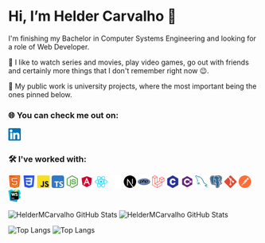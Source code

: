 # Hi, I’m Helder Carvalho 👋

I'm finishing my Bachelor in Computer Systems Engineering and looking for a role of Web Developer.

👀 I like to watch series and movies, play video games, go out with friends and certainly more things that I don't
remember right now 😉.

💼 My public work is university projects, where the most important being the ones pinned below.

### 🌐 You can check me out on:

[<img src="./imgs/linkedin.svg" alt="linkedin" width="25" height="25"/>][linkedin]

### 🛠 I've worked with:

[<img src="./imgs/html.svg" alt="html" width="25" height="25"/>][github]
[<img src="./imgs/css3.svg" alt="css3" width="25" height="25"/>][github]
[<img src="./imgs/javascript.svg" alt="javascript" width="25" height="25"/>][github]
[<img src="./imgs/typescript.svg" alt="typescript" width="25" height="25"/>](https://www.typescriptlang.org/)
[<img src="./imgs/nodejs.svg" alt="nodejs" width="25" height="25"/>](https://nodejs.org/en/)
[<img src="./imgs/angular.svg" alt="angular" width="25" height="25"/>](https://angular.io/)
[<img src="./imgs/react.svg" alt="react" width="25" height="25"/>](https://reactjs.org/)
[<img src="./imgs/nextjs-light.svg" alt="nextjs" width="25" height="25"/>](https://nextjs.org/#gh-dark-mode-only)
[<img src="./imgs/nextjs-dark.svg" alt="nextjs" width="25" height="25"/>](https://nextjs.org/#gh-light-mode-only)
[<img src="./imgs/php.svg" alt="php" width="25" height="25"/>](https://www.php.net/)
[<img src="./imgs/laravel.svg" alt="laravel" width="25" height="25"/>](https://laravel.com/)
[<img src="./imgs/c.svg" alt="c" width="25" height="25"/>][github]
[<img src="./imgs/csharp2.svg" alt="csharp" width="25" height="25"/>][github]
[<img src="./imgs/mysql.svg" alt="mysql" width="25" height="25"/>](https://www.mysql.com/)
[<img src="./imgs/postgresql.svg" alt="postgresql" width="25" height="25"/>](https://www.postgresql.org/)
[<img src="./imgs/git.svg" alt="git" width="25" height="25"/>](https://git-scm.com/)
[<img src="./imgs/postman.svg" alt="postman" width="25" height="25"/>](https://www.postman.com/)
[<img src="./imgs/webstorm.svg" alt="webstorm" width="25" height="25"/>](https://www.jetbrains.com/webstorm/)

![HelderMCarvalho GitHub Stats](https://github-readme-stats.vercel.app/api?username=HelderMCarvalho&custom_title=My%20GitHub%20stats&count_private=true&show_icons=true&theme=github_dark&hide=prs,issues,contribs#gh-dark-mode-only)
![HelderMCarvalho GitHub Stats](https://github-readme-stats.vercel.app/api?username=HelderMCarvalho&custom_title=My%20GitHub%20stats&count_private=true&show_icons=true&theme=github_light&hide=prs,issues,contribs#gh-light-mode-only)

![Top Langs](https://github-readme-stats.vercel.app/api/top-langs/?username=HelderMCarvalho&theme=github_dark&layout=compact&custom_title=My%20GitHub%20code&exclude_repo=Video-Processing&langs_count=10#gh-dark-mode-only)
![Top Langs](https://github-readme-stats.vercel.app/api/top-langs/?username=HelderMCarvalho&theme=github_light&layout=compact&custom_title=My%20GitHub%20code&exclude_repo=Video-Processing&langs_count=10#gh-light-mode-only)

[github]: https://github.com/HelderMCarvalho

[linkedin]: https://www.linkedin.com/in/heldermcarvalho
